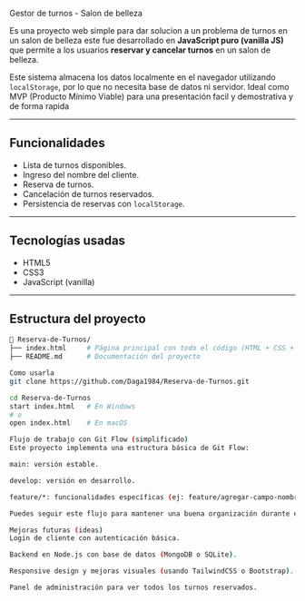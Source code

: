 Gestor de turnos - Salon de belleza

Es una proyecto web simple para dar solucion a un problema de turnos en un salon de belleza este fue desarrollado en **JavaScript puro (vanilla JS)** que permite a los usuarios **reservar y cancelar turnos** en un salon de belleza.

Este sistema almacena los datos localmente en el navegador utilizando `localStorage`, por lo que no necesita base de datos ni servidor. Ideal como MVP (Producto Mínimo Viable) para una presentación facil y demostrativa y de forma rapida

---

## Funcionalidades

-  Lista de turnos disponibles.
-  Ingreso del nombre del cliente.
- Reserva de turnos.
- Cancelación de turnos reservados.
- Persistencia de reservas con `localStorage`.

---

## Tecnologías usadas

- HTML5
- CSS3
- JavaScript (vanilla)

---

## Estructura del proyecto

```bash
📁 Reserva-de-Turnos/
├── index.html     # Página principal con todo el código (HTML + CSS + JS)
├── README.md      # Documentación del proyecto

Como usarla
git clone https://github.com/Daga1984/Reserva-de-Turnos.git

cd Reserva-de-Turnos
start index.html   # En Windows
# o
open index.html    # En macOS

Flujo de trabajo con Git Flow (simplificado)
Este proyecto implementa una estructura básica de Git Flow:

main: versión estable.

develop: versión en desarrollo.

feature/*: funcionalidades específicas (ej: feature/agregar-campo-nombre).

Puedes seguir este flujo para mantener una buena organización durante el desarrollo.

Mejoras futuras (ideas)
Login de cliente con autenticación básica.

Backend en Node.js con base de datos (MongoDB o SQLite).

Responsive design y mejoras visuales (usando TailwindCSS o Bootstrap).

Panel de administración para ver todos los turnos reservados.




